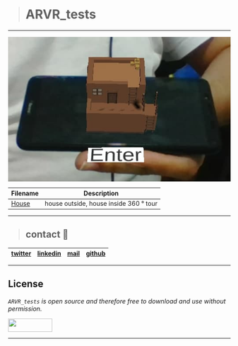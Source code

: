 > # ARVR_tests
---
<a href="ARVR_test"><img align="center" src="ARVR_test.jpg"></a>

| **Filename** | **Description** |
|---|---|
| [House](./Assets/) | house outside, house inside 360 ° tour |
---
> ## contact 💬

| [twitter](https://twitter.com/RICARDO1470) | [linkedin](https://www.linkedin.com/in/ricardo-alfonso-camayo/) | [mail](1466@holbertonschool.com) | [github](https://github.com/ricardo1470/README/blob/master/README.md) |
|---|---|---|---|

---

## License
*`ARVR_tests` is open source and therefore free to download and use without permission.*

<a href="url"><img src="https://www.holbertonschool.com/holberton-logo.png" align="middle" width="100" height="30"></a>

---